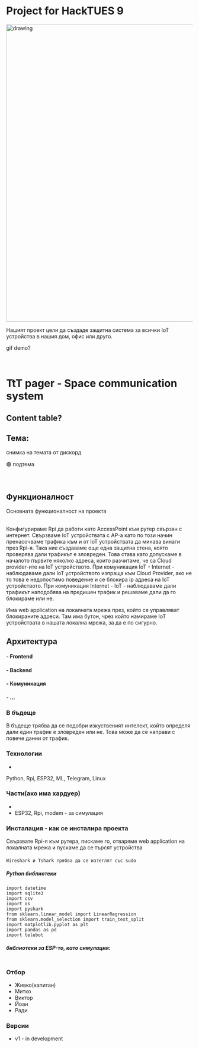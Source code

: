# Project for HackTUES 9
<img src="https://user-images.githubusercontent.com/54147006/223833805-b6605af7-7064-48b1-a1cc-a11ebe7d86f6.png" alt="drawing" style="width:800px;"/>

Нашият проект цели да създаде защитна система за всички IoT устройства в нашия дом, офис или друго.

gif demo?

<br/>

# TtT pager - Space communication system
## Content table?

## Тема:
снимка на темата от дискорд 


🟣 подтема

<br/>

## Функционалност
Основната функционалност на проекта <br/><br/>

Конфигурираме Rpi да работи като AccessPoint към рутер свързан с интернет. Свързваме IoT устройствата с AP-а като по този начин пренасочваме трафика към и от IoT устройствата да минава винаги през Rpi-я. Така ние създаваме още една защитна стена, която проверява дали трафикът е зловреден. Това става като допускаме в началото първите няколко адреса, които разчитаме, че са Cloud provider-ите на IoT устройството. 
При комуникация IoT - Internet - наблюдаваме дали IoT устройството изпраща към Cloud Provider, ако не то това е недопостимо поведение и се блокира ip адреса на IoT устройството.
При комуникация Internet - IoT - наблюдаваме дали трафикът наподобява на предишен трафик и решаваме дали да го блокираме или не.

Има web application на локалната мрежа през, който се управляват блокираните адреси. Там има бутон, чрез който намираме IoT устройствата в нашата локална мрежа, за да е по сигурно.

## Архитектура
#### - Frontend

#### - Backend

#### - Комуникация

#### - ...

### В бъдеще
 
 В бъдеще трябва да се подобри изкуственият интелект, който определя дали един трафик е зловреден или не. Това може да се направи с повече данни от трафик. 

### Технологии
-

Python, Rpi, ESP32, ML, Telegram, Linux

### Части(ако има хардуер)
- 
- ESP32, Rpi, modem - за симулация

### Инсталация - как се инсталира проекта

Свързвате Rpi-я към рутера, пискаме го, отваряме web application на локалната мрежа и пускаме да се търсят устройства

#### 
	Wireshark и Tshark трябва да се изтеглят със sudo

##### Python библиотеки
```import pyshark
import datetime
import sqlite3
import csv
import os
import pyshark
from sklearn.linear_model import LinearRegression
from sklearn.model_selection import train_test_split
import matplotlib.pyplot as plt
import pandas as pd
import telebot
```
##### библиотеки за ESP-то, като симулация:
``` https://github.com/marian-craciunescu/ESP32Ping
```

### Отбор
 - Живко(капитан)
 - Митко
 - Виктор
 - Йоан
 - Ради

### Версии
- v1 - in development
